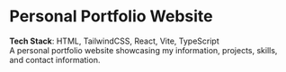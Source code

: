 # Personal Portfolio Website

**Tech Stack**: HTML, TailwindCSS, React, Vite, TypeScript<br>
A personal portfolio website showcasing my information, projects, skills, and contact information.

